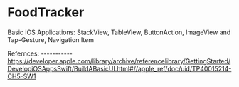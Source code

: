 # FoodTracker
Basic iOS Applications: StackView, TableView, ButtonAction, ImageView and Tap-Gesture, Navigation Item



Refernces:
-----------https://developer.apple.com/library/archive/referencelibrary/GettingStarted/DevelopiOSAppsSwift/BuildABasicUI.html#//apple_ref/doc/uid/TP40015214-CH5-SW1

